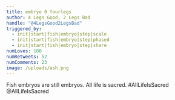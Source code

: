 ```yaml
---
title: embryo 0 fourlegs
author: 4 Legs Good, 2 Legs Bad
handle: "@4LegsGood2LegsBad"
triggered_by:
  - init|start|fish|embryo|step|scale
  - init|start|fish|embryo|step|phased
  - init|start|fish|embryo|step|share
numLoves: 100
numRetweets: 52
numComments: 23
image: /uploads/ash.png
---
```

Fish embryos are still embryos. All life is sacred. #AllLifeIsSacred @AllLifeIsSacred
